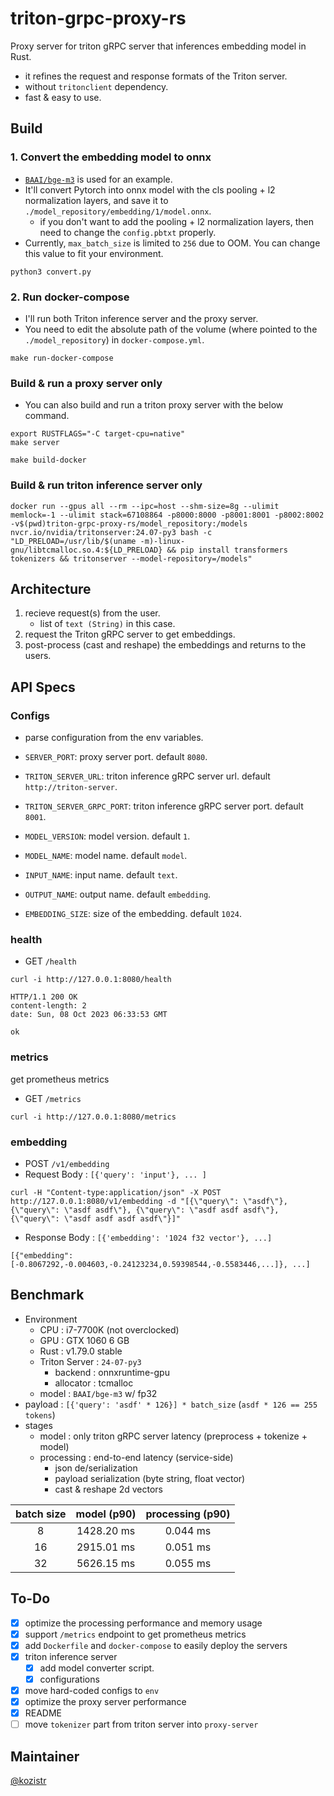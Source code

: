 # triton-grpc-proxy-rs

Proxy server for triton gRPC server that inferences embedding model in Rust.

* it refines the request and response formats of the Triton server.
* without `tritonclient` dependency.
* fast & easy to use.

## Build

### 1. Convert the embedding model to onnx

* [`BAAI/bge-m3`](https://huggingface.co/BAAI/bge-m3) is used for an example.
* It'll convert Pytorch into onnx model with the cls pooling + l2 normalization layers, and save it to `./model_repository/embedding/1/model.onnx`.
  * if you don't want to add the pooling + l2 normalization layers, then need to change the `config.pbtxt` properly.
* Currently, `max_batch_size` is limited to `256` due to OOM. You can change this value to fit your environment.

```shell
python3 convert.py
```

### 2. Run docker-compose

* I'll run both Triton inference server and the proxy server.
* You need to edit the absolute path of the volume (where pointed to the `./model_repository`) in `docker-compose.yml`.

```shell
make run-docker-compose
```

### Build & run a proxy server only

* You can also build and run a triton proxy server with the below command.

```shell
export RUSTFLAGS="-C target-cpu=native"
make server
```

```shell
make build-docker
```

### Build & run triton inference server only

```shell
docker run --gpus all --rm --ipc=host --shm-size=8g --ulimit memlock=-1 --ulimit stack=67108864 -p8000:8000 -p8001:8001 -p8002:8002 -v$(pwd)triton-grpc-proxy-rs/model_repository:/models nvcr.io/nvidia/tritonserver:24.07-py3 bash -c "LD_PRELOAD=/usr/lib/$(uname -m)-linux-gnu/libtcmalloc.so.4:${LD_PRELOAD} && pip install transformers tokenizers && tritonserver --model-repository=/models"
```

## Architecture

1. recieve request(s) from the user.
    * list of `text (String)` in this case.
2. request the Triton gRPC server to get embeddings.
3. post-process (cast and reshape) the embeddings and returns to the users.

## API Specs

### Configs

* parse configuration from the env variables.

* `SERVER_PORT`: proxy server port. default `8080`.
* `TRITON_SERVER_URL`: triton inference gRPC server url. default `http://triton-server`.
* `TRITON_SERVER_GRPC_PORT`: triton inference gRPC server port. default `8001`.
* `MODEL_VERSION`: model version. default `1`.
* `MODEL_NAME`: model name. default `model`.
* `INPUT_NAME`: input name. default `text`.
* `OUTPUT_NAME`: output name. default `embedding`.
* `EMBEDDING_SIZE`: size of the embedding. default `1024`.

### health

* GET `/health`

```shell
curl -i http://127.0.0.1:8080/health
```

```text
HTTP/1.1 200 OK
content-length: 2
date: Sun, 08 Oct 2023 06:33:53 GMT

ok
```

### metrics

get prometheus metrics

* GET `/metrics`

```shell
curl -i http://127.0.0.1:8080/metrics
```

### embedding

* POST `/v1/embedding`
* Request Body : `[{'query': 'input'}, ... ]`

```shell
curl -H "Content-type:application/json" -X POST http://127.0.0.1:8080/v1/embedding -d "[{\"query\": \"asdf\"}, {\"query\": \"asdf asdf\"}, {\"query\": \"asdf asdf asdf\"}, {\"query\": \"asdf asdf asdf asdf\"}]"
```

* Response Body : `[{'embedding': '1024 f32 vector'}, ...]`

```shell
[{"embedding": [-0.8067292,-0.004603,-0.24123234,0.59398544,-0.5583446,...]}, ...]
```

## Benchmark

* Environment
  * CPU : i7-7700K (not overclocked)
  * GPU : GTX 1060 6 GB
  * Rust : v1.79.0 stable
  * Triton Server : `24-07-py3`
    * backend : onnxruntime-gpu
    * allocator : tcmalloc
  * model : `BAAI/bge-m3` w/ fp32
* payload : `[{'query': 'asdf' * 126}] * batch_size` (`asdf * 126 == 255 tokens`)
* stages
  * model : only triton gRPC server latency (preprocess + tokenize + model)
  * processing : end-to-end latency (service-side)
    * json de/serialization
    * payload serialization (byte string, float vector)
    * cast & reshape 2d vectors

| batch size |   model (p90)   | processing (p90) |
|    :---:   |      :---:      |       :---:      |
|      8     |   1428.20 ms    |     0.044 ms     |
|     16     |   2915.01 ms    |     0.051 ms     |
|     32     |   5626.15 ms    |     0.055 ms     |

## To-Do

* [x] optimize the processing performance and memory usage
* [x] support `/metrics` endpoint to get prometheus metrics
* [x] add `Dockerfile` and `docker-compose` to easily deploy the servers
* [x] triton inference server
  * [x] add model converter script.
  * [x] configurations
* [x] move hard-coded configs to `env`
* [x] optimize the proxy server performance
* [x] README
* [ ] move `tokenizer` part from triton server into `proxy-server`

## Maintainer

[@kozistr](http://kozistr.tech)
